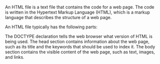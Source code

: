 
An HTML file is a text file that contains the code for a web page. The code is written in the Hypertext Markup Language (HTML), which is a markup language that describes the structure of a web page.

An HTML file typically has the following parts:

The DOCTYPE declaration tells the web browser what version of HTML is being used.
The head section contains information about the web page, such as its title and the keywords that should be used to index it.
The body section contains the visible content of the web page, such as text, images, and links.